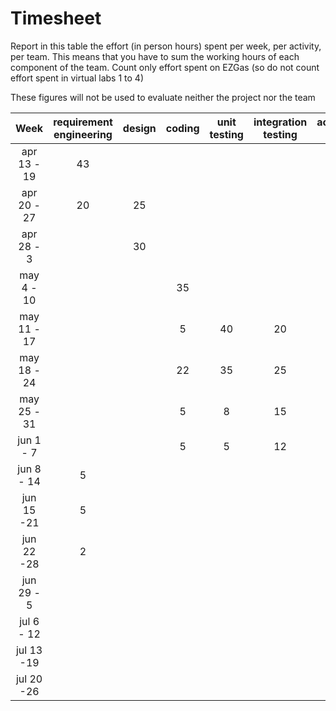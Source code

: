 # Timesheet

Report in this table the effort (in person hours) spent per week, per activity, per team. 
This means that you have to sum the working hours of each component of the team.
Count only effort spent on EZGas (so do not count effort spent in virtual labs 1 to 4)

These figures will not be used to evaluate neither the project nor the team

| Week | requirement engineering | design | coding | unit testing | integration testing | acceptance testing | management | git maven |
|:-----------:|:--------:|:-----------:|:-----------:|:----------:|:------------:|:---------------:|:-------------:|:--------------:|
| apr 13 - 19 | 43 |  | | | | | | | 
| apr 20 - 27| 20 | 25 | | | | | | | 
| apr 28 - 3 | | 30 | | | | | | | 
| may 4 - 10 | | | 35 | | | | | | 
| may 11 - 17| | | 5 | 40 | 20 | | 1 | 1 | 
| may 18 - 24| | |22 | 35 | 25 | | 1 | 1 | 
| may 25 - 31| | | 5 | 8 | 15 | 12 | 1 | 1 | 
| jun 1 -  7 | | | 5 | 5 | 12 | 12 | 5 | 1 | 
| jun 8 - 14 | 5| | | | | | | 1 | 
| jun 15 -21 | 5 | | | | | | 5 | | 
| jun 22 -28 | 2 | | | | | | 2 | | 
| jun 29 - 5 | | | | | | | | | 
| jul 6 - 12 | | | | | | | | | 
| jul 13 -19 | | | | | | | | |
| jul 20 -26 | | | | | | | | |

